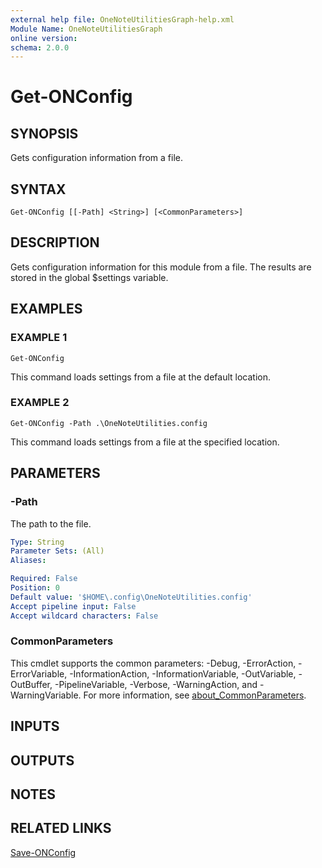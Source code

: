```yaml
---
external help file: OneNoteUtilitiesGraph-help.xml
Module Name: OneNoteUtilitiesGraph
online version:
schema: 2.0.0
---
```


# Get-ONConfig

## SYNOPSIS
Gets configuration information from a file.

## SYNTAX

```
Get-ONConfig [[-Path] <String>] [<CommonParameters>]
```

## DESCRIPTION
Gets configuration information for this module from a file. 
The results are stored in the global $settings variable.

## EXAMPLES

### EXAMPLE 1
```
Get-ONConfig
```

This command loads settings from a file at the default location.

### EXAMPLE 2
```
Get-ONConfig -Path .\OneNoteUtilities.config
```

This command loads settings from a file at the specified location.

## PARAMETERS

### -Path
The path to the file.

```yaml
Type: String
Parameter Sets: (All)
Aliases:

Required: False
Position: 0
Default value: '$HOME\.config\OneNoteUtilities.config'
Accept pipeline input: False
Accept wildcard characters: False
```

### CommonParameters
This cmdlet supports the common parameters: -Debug, -ErrorAction, -ErrorVariable, -InformationAction, -InformationVariable, -OutVariable, -OutBuffer, -PipelineVariable, -Verbose, -WarningAction, and -WarningVariable. For more information, see [about_CommonParameters](http://go.microsoft.com/fwlink/?LinkID=113216).

## INPUTS

## OUTPUTS

## NOTES

## RELATED LINKS

[Save-ONConfig](Save-ONConfig.md)

